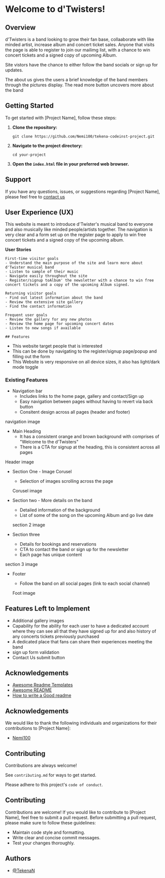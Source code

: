 # Welcome to d'Twisters!

## Overview

d'Twisters is a band looking to grow their fan base, collaaborate with like minded artist, increase album and  concert ticket sales. Anyone that visits the page is able to register to join our mailimg list, with a chance to win concert tickets and a signed copy of upcoming Album.

Site vistors  have the chance to either follow the band socials or sign up for updates.

The about us gives the users a brief knowledge of the band members through the pictures display. The read more button uncovers more about the band 


## Getting Started

To get started with [Project Name], follow these steps:

1. **Clone the repository:**
    ```
    git clone https://github.com/Nemi100/tekena-codeinst-project.git
    ```

2. **Navigate to the project directory:**
    ```
    cd your-project
    ```

3. **Open the `index.html` file in your preferred web browser.**

## Support

If you have any questions, issues, or suggestions regarding [Project Name], please feel free to [contact us](mailto:your-email@example.com)

## User Experience (UX)

This website is meant to introduce d'Twister's musical band to everyone and also musically like minded people/artists together. The navigation is very clear and a form set up on the register page to apply to win free concert tickets and a signed copy of the upcoming album.

**User Stories**

    First-time visitor goals
    - Understand the main purpose of the site and learn more about d'Twister musical band
    - Listen to sample of their music 
    - Navigate easily throughout the site
    - Register/signup toAlbum' the newsletter with a chance to win free concert tickets and a copy of the upcoming Album signed.      
        
    Returning visitor goals
    - Find out latest information about the band
    - Review the extensive site gallery
    - Find the contact information

    Frequent user goals
    - Review the gallery for any new photos
    - Review the home page for upcoming concert dates
    - Listen to new songs if available

    ## Features

- This website target people that is interested
- This can be done by navigating to the register/signup page/popup and filling out the form
- This Website is very responsive on all device sizes, it also has light/dark mode toggle


### Existing Features

- Navigation bar
    - Includes links to the home page, gallery and contact/Sign up
    - Easy navigation between pages without having to revert via back button
    - Consitent design across all pages (header and footer)

navigation image


- Main Heading
    - It has a consistent orange and brown background with comprises of "Welcome to the d'Twisters"
    - There is a CTA for signup at the heading, this is consistent across all pages


Header image

- Section One - Image Corusel
    - Selection of images scrolling across the page
    
    Corusel image 

- Section two - More details on the band    
    - Detailed information of the background
    - List of some of the song on the upcoming Album and go live date

    section 2 image

- Section three 
    - Details for bookings and reservations
    - CTA to contact the band or sign up for the newsletter
    - Each page has unique content

 section 3 image


- Footer
    - Follow the band on all social pages (link to each social channel)

    Foot image

## Features Left to Implement
-  Additional gallery images
-  Capability for the ability for each user to have a dedicated account where they can see all that they have signed up for and also history of any concerts tickets previously purchased
- A dedicated place that fans can share their experiences meeting the band
- sign up form validation
- Contact Us submit button 

## Acknowledgements

 - [Awesome Readme Templates](https://awesomeopensource.com/project/elangosundar/awesome-README-templates)
 - [Awesome README](https://github.com/matiassingers/awesome-readme)
 - [How to write a Good readme](https://bulldogjob.com/news/449-how-to-write-a-good-readme-for-your-github-project)

## Acknowledgements

We would like to thank the following individuals and organizations for their contributions to [Project Name]:

- [Nemi100](https://github.com/Nemi100)

## Contributing

Contributions are always welcome!

See `contributing.md` for ways to get started.

Please adhere to this project's `code of conduct`.

## Contributing

Contributions are welcome! If you would like to contribute to [Project Name], feel free to submit a pull request. Before submitting a pull request, please make sure to follow these guidelines:

- Maintain code style and formatting.
- Write clear and concise commit messages.
- Test your changes thoroughly.

## Authors

- [@TekenaN](https://github.com/Nemi100)
